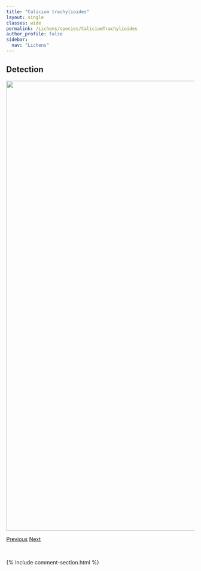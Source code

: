 ```yaml
---
title: "Calicium trachylioides"
layout: single
classes: wide
permalink: /Lichens/species/CaliciumTrachylioides
author_profile: false
sidebar:
  nav: "Lichens"
---
```


<h2>Detection</h2>

<a href="https://drive.google.com/uc?export=view&id=1jkSZjwvY7K3GlgmbPXI3FkQRLTHAzJFb">
<img src="https://drive.google.com/uc?export=view&id=1jkSZjwvY7K3GlgmbPXI3FkQRLTHAzJFb" height = "1200" width = "800">
</a>


<a href="/DevelopmentWebsite/Lichens/species/CaliciumTrabinellum" class="pagination--pager" title="Calicium trabinellum">Previous</a> <a href="/DevelopmentWebsite/Lichens/species/CaliciumViride" class="pagination--pager" title="Calicium viride">Next</a>

<p>&nbsp;</p>

{% include comment-section.html %}
